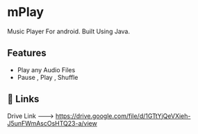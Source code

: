 
# mPlay
Music Player For android.
Built Using Java.

## Features
- Play any Audio Files 
- Pause , Play , Shuffle

## 🔗 Links
Drive Link ---> https://drive.google.com/file/d/1GTtYjQeVXieh-J5unFWmAscOsHTQ23-a/view
